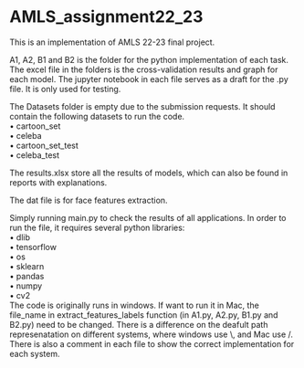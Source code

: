 # AMLS_assignment22_23
This is an implementation of AMLS 22-23 final project.

A1, A2, B1 and B2 is the folder for the python implementation of each task. The excel file in the folders is the cross-validation results and graph for each model. The jupyter notebook in each file serves as a draft for the .py file. It is only used for testing.

The Datasets folder is empty due to the submission requests. It should contain the following datasets to run the code.\
• cartoon_set\
• celeba\
• cartoon_set_test\
• celeba_test

The results.xlsx store all the results of models, which can also be found in reports with explanations.

The dat file is for face features extraction.

Simply running main.py to check the results of all applications. In order to run the file, it requires several python libraries:\
• dlib\
• tensorflow\
• os\
• sklearn\
• pandas\
• numpy\
• cv2\
The code is originally runs in windows. If want to run it in Mac, the file_name in extract_features_labels function (in A1.py, A2.py, B1.py and B2.py) need to be changed. There is a difference on the deafult path represenatation on different systems, where windows use \\, and Mac use /. There is also a comment in each file to show the correct implementation for each system.

